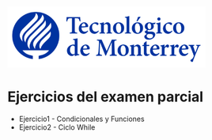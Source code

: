 ![Tec de Monterrey](images/logotecmty.png)
# Ejercicios del examen parcial

- Ejercicio1 - Condicionales y Funciones
- Ejercicio2 - Ciclo While
